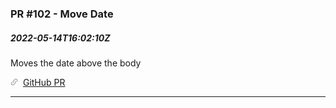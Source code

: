 ### PR #102 - Move Date
##### 2022-05-14T16:02:10Z

Moves the date above the body

![](public/images/link.png) [GitHub PR](https://github.com/jsaelhof/movie-picker/pull/102)

----
<br/>
